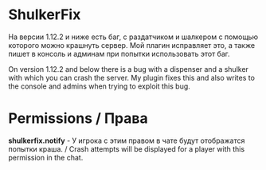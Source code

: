 # ShulkerFix
На версии 1.12.2 и ниже есть баг, с раздатчиком и шалкером с помощью которого можно крашнуть сервер. Мой плагин исправляет это, а также пишет в консоль и админам при попытки использовать этот баг.

On version 1.12.2 and below there is a bug with a dispenser and a shulker with which you can crash the server. My plugin fixes this and also writes to the console and admins when trying to exploit this bug.

# Permissions / Права
**shulkerfix.notify** - У игрока с этим правом в чате будут отображатся попытки краша. / Crash attempts will be displayed for a player with this permission in the chat.
